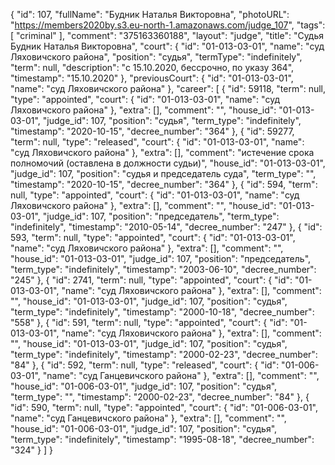 {
    "id": 107,
    "fullName": "Будник Наталья Викторовна",
    "photoURL": "https://members2020by.s3.eu-north-1.amazonaws.com/judge_107",
    "tags": [
        "criminal"
    ],
    "comment": "375163360188",
    "layout": "judge",
    "title": "Судья Будник Наталья Викторовна",
    "court": {
        "id": "01-013-03-01",
        "name": "суд Ляховичского района",
        "position": "судья",
        "termType": "indefinitely",
        "term": null,
        "description": "c 15.10.2020, бессрочно, по указу 364",
        "timestamp": "15.10.2020"
    },
    "previousCourt": {
        "id": "01-013-03-01",
        "name": "суд Ляховичского района"
    },
    "career": [
        {
            "id": 59118,
            "term": null,
            "type": "appointed",
            "court": {
                "id": "01-013-03-01",
                "name": "суд Ляховичского района"
            },
            "extra": [],
            "comment": "",
            "house_id": "01-013-03-01",
            "judge_id": 107,
            "position": "судья",
            "term_type": "indefinitely",
            "timestamp": "2020-10-15",
            "decree_number": "364"
        },
        {
            "id": 59277,
            "term": null,
            "type": "released",
            "court": {
                "id": "01-013-03-01",
                "name": "суд Ляховичского района"
            },
            "extra": [],
            "comment": "истечение срока полномочий (оставлена в должности судьи)",
            "house_id": "01-013-03-01",
            "judge_id": 107,
            "position": "судья и председатель суда",
            "term_type": "",
            "timestamp": "2020-10-15",
            "decree_number": "364"
        },
        {
            "id": 594,
            "term": null,
            "type": "appointed",
            "court": {
                "id": "01-013-03-01",
                "name": "суд Ляховичского района"
            },
            "extra": [],
            "comment": "",
            "house_id": "01-013-03-01",
            "judge_id": 107,
            "position": "председатель",
            "term_type": "indefinitely",
            "timestamp": "2010-05-14",
            "decree_number": "247"
        },
        {
            "id": 593,
            "term": null,
            "type": "appointed",
            "court": {
                "id": "01-013-03-01",
                "name": "суд Ляховичского района"
            },
            "extra": [],
            "comment": "",
            "house_id": "01-013-03-01",
            "judge_id": 107,
            "position": "председатель",
            "term_type": "indefinitely",
            "timestamp": "2003-06-10",
            "decree_number": "245"
        },
        {
            "id": 2741,
            "term": null,
            "type": "appointed",
            "court": {
                "id": "01-013-03-01",
                "name": "суд Ляховичского района"
            },
            "extra": [],
            "comment": "",
            "house_id": "01-013-03-01",
            "judge_id": 107,
            "position": "судья",
            "term_type": "indefinitely",
            "timestamp": "2000-10-18",
            "decree_number": "558"
        },
        {
            "id": 591,
            "term": null,
            "type": "appointed",
            "court": {
                "id": "01-013-03-01",
                "name": "суд Ляховичского района"
            },
            "extra": [],
            "comment": "",
            "house_id": "01-013-03-01",
            "judge_id": 107,
            "position": "судья",
            "term_type": "indefinitely",
            "timestamp": "2000-02-23",
            "decree_number": "84"
        },
        {
            "id": 592,
            "term": null,
            "type": "released",
            "court": {
                "id": "01-006-03-01",
                "name": "суд Ганцевичского района"
            },
            "extra": [],
            "comment": "",
            "house_id": "01-006-03-01",
            "judge_id": 107,
            "position": "судья",
            "term_type": "",
            "timestamp": "2000-02-23",
            "decree_number": "84"
        },
        {
            "id": 590,
            "term": null,
            "type": "appointed",
            "court": {
                "id": "01-006-03-01",
                "name": "суд Ганцевичского района"
            },
            "extra": [],
            "comment": "",
            "house_id": "01-006-03-01",
            "judge_id": 107,
            "position": "судья",
            "term_type": "indefinitely",
            "timestamp": "1995-08-18",
            "decree_number": "324"
        }
    ]
}